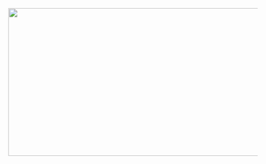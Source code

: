 <img src="https://github.com/user-attachments/assets/63a8dc4c-141b-4937-a4d5-00713e45a203" width="950" height="300"/>
